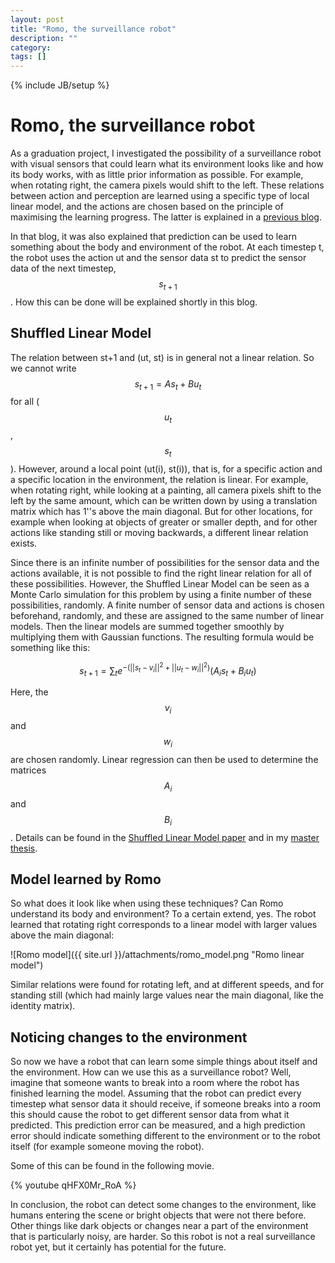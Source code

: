 ```yaml
---
layout: post
title: "Romo, the surveillance robot"
description: ""
category: 
tags: []
---
```

{% include JB/setup %}

# Romo, the surveillance robot

As a graduation project, I investigated the possibility of a surveillance robot with visual sensors that could learn what its environment looks like and how its body works, with as little prior information as possible. For example, when rotating right, the camera pixels would shift to the left. These relations between action and perception are learned using a specific type of local linear model, and the actions are chosen based on the principle of maximising the learning progress. The latter is explained in a [previous blog](http://www.dobots.nl/blog/-/blogs/self-learning-robots).

In that blog, it was also explained that prediction can be used to learn something about the body and environment of the robot. At each timestep t, the robot uses the action ut and the sensor data st to predict the sensor data of the next timestep, $$s_{t+1}$$. How this can be done will be explained shortly in this blog.

## Shuffled Linear Model

The relation between st+1 and (ut, st) is in general not a linear relation. So we cannot write $$s_{t+1} = A s_t + B u_t$$ for all ($$u_t$$, $$s_t$$). However, around a local point  (ut(i), st(i)), that is, for a specific action and a specific location in the environment, the relation is linear. For example, when rotating right, while looking at a painting, all camera pixels shift to the left by the same amount, which can be written down by using a translation matrix which has 1''s above the main diagonal. But for other locations, for example when looking at objects of greater or smaller depth, and for other actions like standing still or moving backwards, a different linear relation exists.

Since there is an infinite number of possibilities for the sensor data and the actions available, it is not possible to find the right linear relation for all of these possibilities. However, the Shuffled Linear Model  can be seen as a Monte Carlo simulation for this problem by using a finite number of these possibilities, randomly. A finite number of sensor data and actions is chosen beforehand, randomly, and these are assigned to the same number of linear models. Then the linear models are summed together smoothly by multiplying them with Gaussian functions. The resulting formula would be something like this:

$$
s_{t+1} = \sum_t e^{-(||s_t-v_i||^2+||u_t-w_i||^2)}(A_i s_t+B_i u_t)
$$

Here, the $$v_i$$ and $$w_i$$ are chosen randomly. Linear regression can then be used to determine the matrices $$A_i$$ and $$B_i$$. Details can be found in the [Shuffled Linear Model paper](http://arxiv.org/abs/1308.6498) and in my [master thesis](http://repository.tudelft.nl/view/ir/uuid%3A3f12dd7f-8761-4738-a224-95de36f7b53d).

## Model learned by Romo

So what does it look like when using these techniques? Can Romo understand its body and environment? To a certain extend, yes. The robot learned that rotating right corresponds to a linear model with larger values above the main diagonal:

![Romo model]({{ site.url }}/attachments/romo_model.png "Romo linear model")

Similar relations were found for rotating left, and at different speeds, and for standing still (which had mainly large values near the main diagonal, like the identity matrix).

## Noticing changes to the environment

So now we have a robot that can learn some simple things about itself and the environment. How can we use this as a surveillance robot? Well, imagine that someone wants to break into a room where the robot has finished learning the model. Assuming that the robot can predict every timestep what sensor data it should receive, if someone breaks into a room this should cause the robot to get different sensor data from what it predicted. This prediction error can be measured, and a high prediction error should indicate something different to the environment or to the robot itself (for example someone moving the robot).

Some of this can be found in the following movie.

{% youtube qHFX0Mr_RoA %}

In conclusion, the robot can detect some changes to the environment, like humans entering the scene or bright objects that were not there before. Other things like dark objects or changes near a part of the environment that is particularly noisy, are harder. So this robot is not a real surveillance robot yet, but it certainly has potential for the future.
